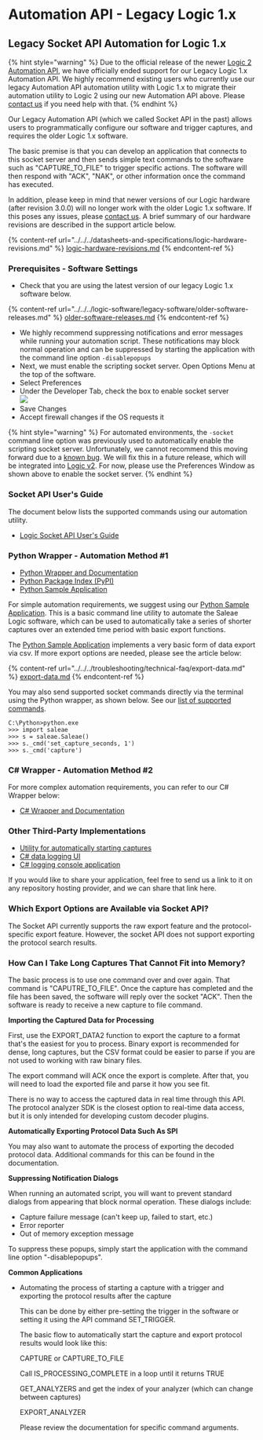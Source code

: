 # Automation API - Legacy Logic 1.x

## Legacy Socket API Automation for Logic 1.x

{% hint style="warning" %}
Due to the official release of the newer [Logic 2 Automation API](https://www.saleae.com/automation/), we have officially ended support for our Legacy Logic 1.x Automation API. We highly recommend existing users who currently use our legacy Automation API automation utility with Logic 1.x to migrate their automation utility to Logic 2 using our new Automation API above. Please [contact us](https://contact.saleae.com/hc/en-us/requests/new) if you need help with that.
{% endhint %}

Our Legacy Automation API (which we called Socket API in the past) allows users to programmatically configure our software and trigger captures, and requires the older Logic 1.x software.&#x20;

The basic premise is that you can develop an application that connects to this socket server and then sends simple text commands to the software such as "CAPTURE\_TO\_FILE" to trigger specific actions. The software will then respond with "ACK", "NAK", or other information once the command has executed.

In addition, please keep in mind that newer versions of our Logic hardware (after revision 3.0.0) will no longer work with the older Logic 1.x software. If this poses any issues, please [contact us](https://contact.saleae.com/hc/en-us/requests/new). A brief summary of our hardware revisions are described in the support article below.

{% content-ref url="../../../datasheets-and-specifications/logic-hardware-revisions.md" %}
[logic-hardware-revisions.md](../../../datasheets-and-specifications/logic-hardware-revisions.md)
{% endcontent-ref %}

### Prerequisites - Software Settings

* Check that you are using the latest version of our legacy Logic 1.x software below.

{% content-ref url="../../../logic-software/legacy-software/older-software-releases.md" %}
[older-software-releases.md](../../../logic-software/legacy-software/older-software-releases.md)
{% endcontent-ref %}

* We highly recommend suppressing notifications and error messages while running your automation script. These notifications may block normal operation and can be suppressed by starting the application with the command line option `-disablepopups`&#x20;
* Next, we must enable the scripting socket server. Open Options Menu at the top of the software.
* Select Preferences
* Under the Developer Tab, check the box to enable socket server\
  &#x20;![](https://trello-attachments.s3.amazonaws.com/5615390cb22fd44d4ccedc6f/396x306/67677307eaf2bd57d85b18c834c92149/check_box.png)
* Save Changes
* Accept firewall changes if the OS requests it

{% hint style="warning" %}
For automated environments, the `-socket` command line option was previously used to automatically enable the scripting socket server. Unfortunately, we cannot recommend this moving forward due to a [known bug](https://github.com/saleae/SaleaeSocketApi/issues/14#issuecomment-656691914). We will fix this in a future release, which will be integrated into [Logic v2](https://discuss.saleae.com/). For now, please use the Preferences Window as shown above to enable the socket server.
{% endhint %}

### Socket API User's Guide

The document below lists the supported commands using our automation utility.

* [Logic Socket API User's Guide](https://github.com/saleae/SaleaeSocketApi/blob/master/Doc/Logic%20Socket%20API%20Users%20Guide.md)

### Python Wrapper - Automation Method #1

* [Python Wrapper and Documentation](https://github.com/ppannuto/python-saleae)
* [Python Package Index (PyPI)](https://pypi.org/project/saleae/)
* [Python Sample Application](https://github.com/saleae/python-saleae-cli)

For simple automation requirements, we suggest using our [Python Sample Application](https://github.com/saleae/python-saleae-cli). This is a basic command line utility to automate the Saleae Logic software, which can be used to automatically take a series of shorter captures over an extended time period with basic export functions.

The [Python Sample Application](https://github.com/saleae/python-saleae-cli) implements a very basic form of data export via csv. If more export options are needed, please see the article below:

{% content-ref url="../../../troubleshooting/technical-faq/export-data.md" %}
[export-data.md](../../../troubleshooting/technical-faq/export-data.md)
{% endcontent-ref %}

You may also send supported socket commands directly via the terminal using the Python wrapper, as shown below. See our [list of supported commands](https://github.com/saleae/SaleaeSocketApi/blob/master/Doc/Logic%20Socket%20API%20Users%20Guide.md).

```
C:\Python>python.exe
>>> import saleae
>>> s = saleae.Saleae()
>>> s._cmd('set_capture_seconds, 1')
>>> s._cmd('capture')
```

### C# Wrapper - Automation Method #2

For more complex automation requirements, you can refer to our C# Wrapper below:

* [C# Wrapper and Documentation](https://github.com/saleae/SaleaeSocketApi)

### Other Third-Party Implementations

* [Utility for automatically starting captures](https://discuss.saleae.com/t/trigger-capture-from-command-line/297)
* [C# data logging UI](https://github.com/quarkng/SaleaeLogger)
* [C# logging console application](https://github.com/DuckPaddle/LumberJack-for-Saleae)

If you would like to share your application, feel free to send us a link to it on any repository hosting provider, and we can share that link here.

### Which Export Options are Available via Socket API?

The Socket API currently supports the raw export feature and the protocol-specific export feature. However, the socket API does not support exporting the protocol search results.

### How Can I Take Long Captures That Cannot Fit into Memory?&#x20;

The basic process is to use one command over and over again. That command is "CAPUTRE\_TO\_FILE". Once the capture has completed and the file has been saved, the software will reply over the socket "ACK". Then the software is ready to receive a new capture to file command.

**Importing the Captured Data for Processing**

First, use the EXPORT\_DATA2 function to export the capture to a format that's the easiest for you to process. Binary export is recommended for dense, long captures, but the CSV format could be easier to parse if you are not used to working with raw binary files.

The export command will ACK once the export is complete. After that, you will need to load the exported file and parse it how you see fit.

There is no way to access the captured data in real time through this API. The protocol analyzer SDK is the closest option to real-time data access, but it is only intended for developing custom decoder plugins.

**Automatically Exporting Protocol Data Such As SPI**

You may also want to automate the process of exporting the decoded protocol data. Additional commands for this can be found in the documentation.

**Suppressing Notification Dialogs**

When running an automated script, you will want to prevent standard dialogs from appearing that block normal operation. These dialogs include:

* Capture failure message (can't keep up, failed to start, etc.)
* Error reporter
* Out of memory exception message

To suppress these popups, simply start the application with the command line option "-disablepopups".

**Common Applications**

*   Automating the process of starting a capture with a trigger and exporting the protocol results after the capture

    &#x20; This can be done by either pre-setting the trigger in the software or setting it using the API command SET\_TRIGGER.

    &#x20; The basic flow to automatically start the capture and export protocol results would look like this:

    &#x20; CAPTURE or CAPTURE\_TO\_FILE

    &#x20; Call IS\_PROCESSING\_COMPLETE in a loop until it returns TRUE

    &#x20; GET\_ANALYZERS and get the index of your analyzer (which can change between captures)

    &#x20; EXPORT\_ANALYZER&#x20;

    &#x20; Please review the documentation for specific command arguments.

